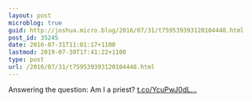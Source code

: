 ```yaml
---
layout: post
microblog: true
guid: http://joshua.micro.blog/2016/07/31/t759539393120104448.html
post_id: 35245
date: 2016-07-31T11:01:17+1100
lastmod: 2019-07-30T17:41:22+1100
type: post
url: /2016/07/31/t759539393120104448.html
---
```

Answering the question: Am I a priest? [t.co/YcuPwJ0dL...](https://t.co/YcuPwJ0dLw)
